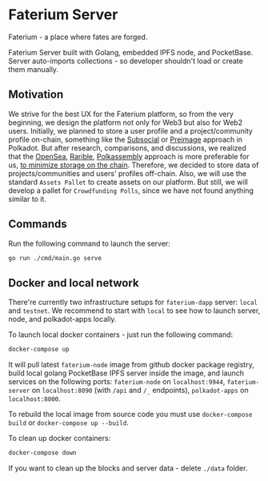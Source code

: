# Faterium Server

Faterium - a place where fates are forged.

Faterium Server built with Golang, embedded IPFS node, and PocketBase. Server auto-imports collections - so developer shouldn't load or create them manually.

## Motivation

We strive for the best UX for the Faterium platform, so from the very beginning, we design the platform not only for Web3 but also for Web2 users. Initially, we planned to store a user profile and a project/community profile on-chain, something like the [Subsocial](https://github.com/dappforce/subsocial-parachain) or [Preimage](https://github.com/paritytech/substrate/tree/master/frame/preimage) approach in Polkadot. But after research, comparisons, and discussions, we realized that the [OpenSea](https://opensea.io/), [Rarible](https://rarible.com/), [Polkassembly](https://polkassembly.io/) approach is more preferable for us, [to minimize storage on the chain](https://wiki.polkadot.network/docs/learn-treasury#announcing-the-proposal).
Therefore, we decided to store data of projects/communities and users' profiles off-chain. Also, we will use the standard `Assets Pallet` to create assets on our platform. But still, we will develop a pallet for `Crowdfunding Polls`, since we have not found anything similar to it.

## Commands

Run the following command to launch the server:

```sh
go run ./cmd/main.go serve
```

## Docker and local network

There're currently two infrastructure setups for `faterium-dapp` server: `local` and `testnet`. We recommend to start with `local` to see how to launch server, node, and polkadot-apps locally.

To launch local docker containers - just run the following command:

```sh
docker-compose up
```

It will pull latest `faterium-node` image from github docker package registry, build local golang PocketBase IPFS server inside the image, and launch services on the following ports: `faterium-node` on `localhost:9944`, `faterium-server` on `localhost:8090` (with `/api` and `/_` endpoints), `polkadot-apps` on `localhost:8000`.

To rebuild the local image from source code you must use `docker-compose build` or `docker-compose up --build`.

To clean up docker containers:

```sh
docker-compose down
```

If you want to clean up the blocks and server data - delete `./data` folder.
